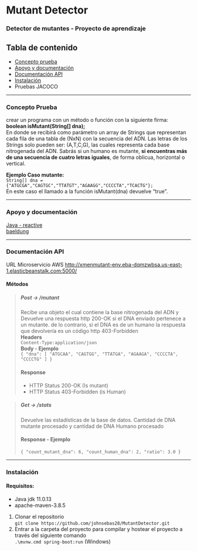 # Mutant Detector
### Detector de mutantes - Proyecto de aprendizaje

## Tabla de contenido
- [Concepto prueba](###Concepto-Prueba)
- [Apoyo y documentación](###Apoyo-y-documentación)
- [Documentación API](###Documentación-API)
- [Instalación](###Instalación)
- Pruebas JACOCO

---

### Concepto Prueba
crear un programa con un método o función con la siguiente firma:<br>
**boolean isMutant(String[] dna);**<br>
En donde se recibirá como parámetro un array de Strings que representan cada fila de una tabla
de (NxN) con la secuencia del ADN. Las letras de los Strings solo pueden ser: (A,T,C,G), las
cuales representa cada base nitrogenada del ADN.
Sabrás si un humano es mutante, **si encuentras más de una secuencia de cuatro letras
iguales**, de forma oblicua, horizontal o vertical.<br>

**Ejemplo Caso mutante:** <br>
`String[] dna = {"ATGCGA","CAGTGC","TTATGT","AGAAGG","CCCCTA","TCACTG"};` <br>
En este caso el llamado a la función isMutant(dna) devuelve “true”.

---

### Apoyo y documentación
[Java - reactive](https://www.youtube.com/watch?v=i0lJZeLdAi8&ab_channel=miw-upm) <br>
[baeldung](https://www.baeldung.com/)

---

### Documentación API
URL Microservicio AWS
http://xmenmutant-env.eba-dqmzwbsa.us-east-1.elasticbeanstalk.com:5000/

#### Métodos
> ##### Post -> /mutant
> Recibe una objeto el cual contiene la base nitrogenada del ADN y Devuelve una respuesta http 200-OK si el DNA enviado pertenece a un mutante. de lo contrario, si el DNA es de un humano la respuesta que devolvería es un código http 403-Forbidden <br>
> **Headers** <br>
> `Content-Type:application/json` <br>
> **Body - Ejemplo** <br>
> `{
    "dna": [
        "ATGCAA",
        "CAGTGG",
        "TTATGA",
        "AGAAGA",
        "CCCCTA",
        "CCCCTG"
    ]
}`<br>
> #### Response
> - HTTP Status 200-OK (Is mutant)
> - HTTP Status 403-Forbidden (is Human)

> ##### Get -> /stats
> Devuelve las estadísticas de la base de datos. Cantidad de DNA mutante procesado y cantidad de DNA Humano procesado <br>
> #### Response - Ejemplo
>  `{
    "count_mutant_dna": 6,
    "count_human_dna": 2,
    "ratio": 3.0
} `

---

### Instalación
#### Requisitos:
- Java jdk 11.0.13
- apache-maven-3.8.5

1. Clonar el repositorio <br>
`git clone https://github.com/johnsebas28/MutantDetector.git`
2. Entrar a la carpeta del proyecto para compilar y hostear el proyecto a través del siguiente comando <br>
`.\mvnw.cmd spring-boot:run` (Windows)
